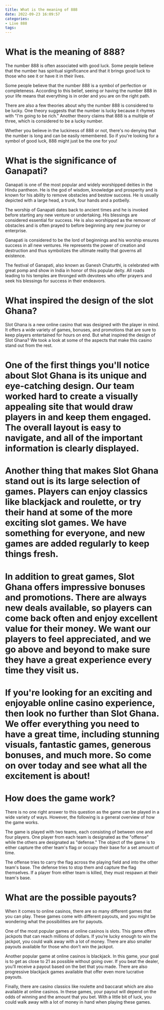 ```yaml
---
title: What is the meaning of 888
date: 2022-09-23 16:09:57
categories:
- Live 888
tags:
---
```



#  What is the meaning of 888?

The number 888 is often associated with good luck. Some people believe that the number has spiritual significance and that it brings good luck to those who see it or have it in their lives.

Some people believe that the number 888 is a symbol of perfection or completeness. According to this belief, seeing or having the number 888 in your life means that everything is in order and you are on the right path.

There are also a few theories about why the number 888 is considered to be lucky. One theory suggests that the number is lucky because it rhymes with "I'm going to be rich." Another theory claims that 888 is a multiple of three, which is considered to be a lucky number.

Whether you believe in the luckiness of 888 or not, there's no denying that the number is long and can be easily remembered. So if you're looking for a symbol of good luck, 888 might just be the one for you!

#  What is the significance of Ganapati?

Ganapati is one of the most popular and widely worshipped deities in the Hindu pantheon. He is the god of wisdom, knowledge and prosperity and is known for his ability to remove obstacles and bestow success. He is usually depicted with a large head, a trunk, four hands and a potbelly.

The worship of Ganapati dates back to ancient times and he is invoked before starting any new venture or undertaking. His blessings are considered essential for success. He is also worshipped as the remover of obstacles and is often prayed to before beginning any new journey or enterprise.

Ganapati is considered to be the lord of beginnings and his worship ensures success in all new ventures. He represents the power of creation and destruction and thus symbolizes the ultimate reality that governs all existence.

The festival of Ganapati, also known as Ganesh Chaturthi, is celebrated with great pomp and show in India in honor of this popular deity. All roads leading to his temples are thronged with devotees who offer prayers and seek his blessings for success in their endeavors.

#  What inspired the design of the slot Ghana?

Slot Ghana is a new online casino that was designed with the player in mind. It offers a wide variety of games, bonuses, and promotions that are sure to keep players entertained for hours on end. But what inspired the design of Slot Ghana? We took a look at some of the aspects that make this casino stand out from the rest.

# One of the first things you'll notice about Slot Ghana is its unique and eye-catching design. Our team worked hard to create a visually appealing site that would draw players in and keep them engaged. The overall layout is easy to navigate, and all of the important information is clearly displayed.

# Another thing that makes Slot Ghana stand out is its large selection of games. Players can enjoy classics like blackjack and roulette, or try their hand at some of the more exciting slot games. We have something for everyone, and new games are added regularly to keep things fresh.

# In addition to great games, Slot Ghana offers impressive bonuses and promotions. There are always new deals available, so players can come back often and enjoy excellent value for their money. We want our players to feel appreciated, and we go above and beyond to make sure they have a great experience every time they visit us.

# If you're looking for an exciting and enjoyable online casino experience, then look no further than Slot Ghana. We offer everything you need to have a great time, including stunning visuals, fantastic games, generous bonuses, and much more. So come on over today and see what all the excitement is about!

#  How does the game work?

There is no one right answer to this question as the game can be played in a wide variety of ways. However, the following is a general overview of how the game works.

The game is played with two teams, each consisting of between one and four players. One player from each team is designated as the "offense" while the others are designated as "defense." The object of the game is to either capture the other team's flag or occupy their base for a set amount of time.

The offense tries to carry the flag across the playing field and into the other team's base. The defense tries to stop them and capture the flag themselves. If a player from either team is killed, they must respawn at their team's base.

#  What are the possible payouts?

When it comes to online casinos, there are so many different games that you can play. These games come with different payouts, and you might be wondering what the possibilities are for payouts.

One of the most popular games at online casinos is slots. This game offers jackpots that can reach millions of dollars. If you’re lucky enough to win the jackpot, you could walk away with a lot of money. There are also smaller payouts available for those who don’t win the jackpot.

Another popular game at online casinos is blackjack. In this game, your goal is to get as close to 21 as possible without going over. If you beat the dealer, you’ll receive a payout based on the bet that you made. There are also progressive blackjack games available that offer even more lucrative payouts.

Finally, there are casino classics like roulette and baccarat which are also available at online casinos. In these games, your payout will depend on the odds of winning and the amount that you bet. With a little bit of luck, you could walk away with a lot of money in hand when playing these games.
